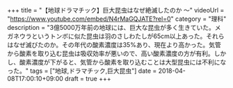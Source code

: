 +++
title =  "【地球ドラマチック】巨大昆虫はなぜ絶滅したのか 〜"
videoUrl = "https://www.youtube.com/embed/N4rMaGQJATE?rel=0"
category = "理科"
description = "3億5000万年前の地球には、巨大な昆虫が多く生きていた。メガネウラというトンボに似た昆虫は羽のさしわたしが65cm以上あった。それらはなぜ滅びたのか。その年代の酸素濃度は35%あり、現在より高かった。気管から酸素を取り込む昆虫は吸収効率が悪いので、高い酸素濃度の方が有利。しかし、酸素濃度が下がると、気管から酸素を取り込むことは大型昆虫には不利になった。"
tags = ["地球,ドラマチック,巨大昆虫"]
date = 2018-04-08T17:00:10+09:00
draft = true
+++

